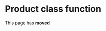 # Product class function #

This page has [**moved**](https://lib-docs.delphidabbler.com/SysInfo/5/API/TPJOSInfo-Product)